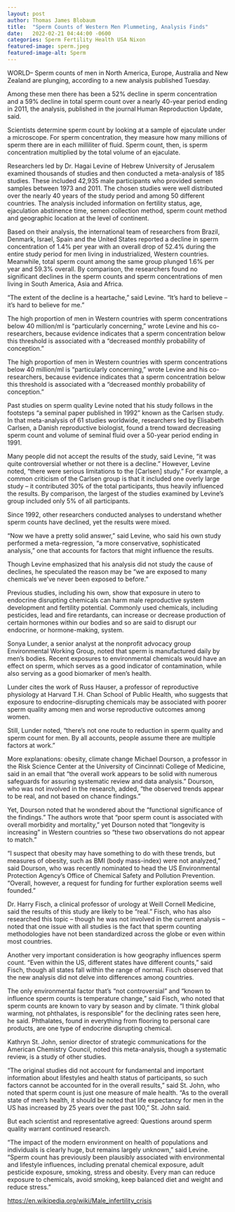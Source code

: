 ```yaml
---
layout: post
author: Thomas James Blobaum 
title:  "Sperm Counts of Western Men Plummeting, Analysis Finds"
date:   2022-02-21 04:44:00 -0600
categories: Sperm Fertility Health USA Nixon  
featured-image: sperm.jpeg
featured-image-alt: Sperm
---
```

WORLD– Sperm counts of men in North America, Europe, Australia and New Zealand are plunging, according to a new analysis published Tuesday.

Among these men there has been a 52% decline in sperm concentration and a 59% decline in total sperm count over a nearly 40-year period ending in 2011, the analysis, published in the journal Human Reproduction Update, said.

Scientists determine sperm count by looking at a sample of ejaculate under a microscope. For sperm concentration, they measure how many millions of sperm there are in each milliliter of fluid. Sperm count, then, is sperm concentration multiplied by the total volume of an ejaculate.

Researchers led by Dr. Hagai Levine of Hebrew University of Jerusalem examined thousands of studies and then conducted a meta-analysis of 185 studies. These included 42,935 male participants who provided semen samples between 1973 and 2011. The chosen studies were well distributed over the nearly 40 years of the study period and among 50 different countries. The analysis included information on fertility status, age, ejaculation abstinence time, semen collection method, sperm count method and geographic location at the level of continent. 

Based on their analysis, the international team of researchers from Brazil, Denmark, Israel, Spain and the United States reported a decline in sperm concentration of 1.4% per year with an overall drop of 52.4% during the entire study period for men living in industrialized, Western countries. Meanwhile, total sperm count among the same group plunged 1.6% per year and 59.3% overall. By comparison, the researchers found no significant declines in the sperm counts and sperm concentrations of men living in South America, Asia and Africa. 

“The extent of the decline is a heartache,” said Levine. “It’s hard to believe – it’s hard to believe for me.”

The high proportion of men in Western countries with sperm concentrations below 40 million/ml is “particularly concerning,” wrote Levine and his co-researchers, because evidence indicates that a sperm concentration below this threshold is associated with a “decreased monthly probability of conception.”

The high proportion of men in Western countries with sperm concentrations below 40 million/ml is “particularly concerning,” wrote Levine and his co-researchers, because evidence indicates that a sperm concentration below this threshold is associated with a “decreased monthly probability of conception.” 

Past studies on sperm quality
Levine noted that his study follows in the footsteps “a seminal paper published in 1992” known as the Carlsen study. In that meta-analysis of 61 studies worldwide, researchers led by Elisabeth Carlsen, a Danish reproductive biologist, found a trend toward decreasing sperm count and volume of seminal fluid over a 50-year period ending in 1991.

Many people did not accept the results of the study, said Levine, “it was quite controversial whether or not there is a decline.” However, Levine noted, “there were serious limitations to the [Carlsen] study.” For example, a common criticism of the Carlsen group is that it included one overly large study – it contributed 30% of the total participants, thus heavily influenced the results. By comparison, the largest of the studies examined by Levine’s group included only 5% of all participants.

Since 1992, other researchers conducted analyses to understand whether sperm counts have declined, yet the results were mixed.

“Now we have a pretty solid answer,” said Levine, who said his own study performed a meta-regression, “a more conservative, sophisticated analysis,” one that accounts for factors that might influence the results. 

Though Levine emphasized that his analysis did not study the cause of declines, he speculated the reason may be “we are exposed to many chemicals we’ve never been exposed to before.”

Previous studies, including his own, show that exposure in utero to endocrine disrupting chemicals can harm male reproductive system development and fertility potential. Commonly used chemicals, including pesticides, lead and fire retardants, can increase or decrease production of certain hormones within our bodies and so are said to disrupt our endocrine, or hormone-making, system.

Sonya Lunder, a senior analyst at the nonprofit advocacy group Environmental Working Group, noted that sperm is manufactured daily by men’s bodies. Recent exposures to environmental chemicals would have an effect on sperm, which serves as a good indicator of contamination, while also serving as a good biomarker of men’s health.

Lunder cites the work of Russ Hauser, a professor of reproductive physiology at Harvard T.H. Chan School of Public Health, who suggests that exposure to endocrine-disrupting chemicals may be associated with poorer sperm quality among men and worse reproductive outcomes among women. 

Still, Lunder noted, “there’s not one route to reduction in sperm quality and sperm count for men. By all accounts, people assume there are multiple factors at work.”

More explanations: obesity, climate change
Michael Dourson, a professor in the Risk Science Center at the University of Cincinnati College of Medicine, said in an email that “the overall work appears to be solid with numerous safeguards for assuring systematic review and data analysis.” Dourson, who was not involved in the research, added, “the observed trends appear to be real, and not based on chance findings.”

Yet, Dourson noted that he wondered about the “functional significance of the findings.” The authors wrote that “poor sperm count is associated with overall morbidity and mortality,” yet Dourson noted that “longevity is increasing” in Western countries so “these two observations do not appear to match.”

“I suspect that obesity may have something to do with these trends, but measures of obesity, such as BMI (body mass-index) were not analyzed,” said Dourson, who was recently nominated to head the US Environmental Protection Agency’s Office of Chemical Safety and Pollution Prevention. “Overall, however, a request for funding for further exploration seems well founded.”

Dr. Harry Fisch, a clinical professor of urology at Weill Cornell Medicine, said the results of this study are likely to be “real.” Fisch, who has also researched this topic – though he was not involved in the current analysis – noted that one issue with all studies is the fact that sperm counting methodologies have not been standardized across the globe or even within most countries. 

Another very important consideration is how geography influences sperm count. “Even within the US, different states have different counts,” said Fisch, though all states fall within the range of normal. Fisch observed that the new analysis did not delve into differences among countries. 

The only environmental factor that’s “not controversial” and “known to influence sperm counts is temperature change,” said Fisch, who noted that sperm counts are known to vary by season and by climate. “I think global warming, not phthalates, is responsible” for the declining rates seen here, he said. Phthalates, found in everything from flooring to personal care products, are one type of endocrine disrupting chemical.

Kathryn St. John, senior director of strategic communications for the American Chemistry Council, noted this meta-analysis, though a systematic review, is a study of other studies.

“The original studies did not account for fundamental and important information about lifestyles and health status of participants, so such factors cannot be accounted for in the overall results,” said St. John, who noted that sperm count is just one measure of male health. “As to the overall state of men’s health, it should be noted that life expectancy for men in the US has increased by 25 years over the past 100,” St. John said.

But each scientist and representative agreed: Questions around sperm quality warrant continued research.

“The impact of the modern environment on health of populations and individuals is clearly huge, but remains largely unknown,” said Levine. “Sperm count has previously been plausibly associated with environmental and lifestyle influences, including prenatal chemical exposure, adult pesticide exposure, smoking, stress and obesity. Every man can reduce exposure to chemicals, avoid smoking, keep balanced diet and weight and reduce stress.”

https://en.wikipedia.org/wiki/Male_infertility_crisis

